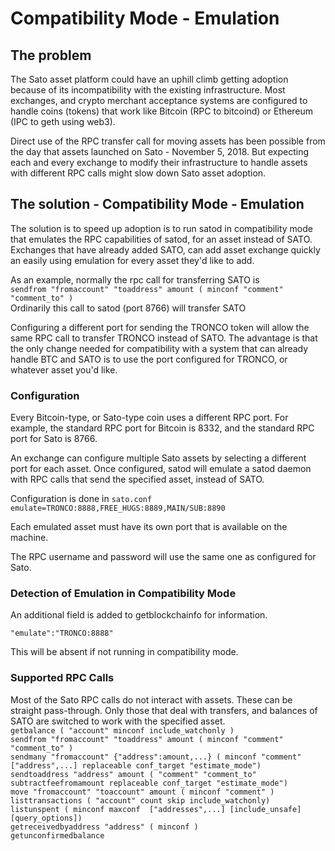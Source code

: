 # Compatibility Mode - Emulation

## The problem
The Sato asset platform could have an uphill climb getting adoption because of its incompatibility with the existing infrastructure.  Most exchanges, and crypto merchant acceptance systems are configured to handle coins (tokens) that work like Bitcoin (RPC to bitcoind) or Ethereum (IPC to geth using web3).

Direct use of the RPC transfer call for moving assets has been possible from the day that assets launched on Sato - November 5, 2018.  But expecting each and every exchange to modify their infrastructure to handle assets with different RPC calls might slow down Sato asset adoption.

## The solution - Compatibility Mode - Emulation
The solution is to speed up adoption is to run satod in compatibility mode that emulates the RPC capabilities of satod, for an asset instead of SATO.  Exchanges that have already added SATO, can add asset exchange quickly an easily using emulation for every asset they'd like to add.

As an example, normally the rpc call for transferring SATO is   
```sendfrom "fromaccount" "toaddress" amount ( minconf "comment" "comment_to" )```   
Ordinarily this call to satod (port 8766) will transfer SATO

Configuring a different port for sending the TRONCO token will allow the same RPC call to transfer TRONCO instead of SATO.  The advantage is that the only change needed for compatibility with a system that can already handle BTC and SATO is to use the port configured for TRONCO, or whatever asset you'd like.

### Configuration
Every Bitcoin-type, or Sato-type coin uses a different RPC port.  For example, the standard RPC port for Bitcoin is 8332, and the standard RPC port for Sato is 8766.

An exchange can configure multiple Sato assets by selecting a different port for each asset.  Once configured, satod will emulate a satod daemon with RPC calls that send the specified asset, instead of SATO.

Configuration is done in ```sato.conf```  
```emulate=TRONCO:8888,FREE_HUGS:8889,MAIN/SUB:8890```

Each emulated asset must have its own port that is available on the machine.

The RPC username and password will use the same one as configured for Sato.

### Detection of Emulation in Compatibility Mode
An additional field is added to getblockchainfo for information. 

```"emulate":"TRONCO:8888"```

This will be absent if not running in compatibility mode.

### Supported RPC Calls

Most of the Sato RPC calls do not interact with assets.  These can be straight pass-through.  Only those that deal with transfers, and balances of SATO are switched to work with the specified asset.  
```getbalance ( "account" minconf include_watchonly )```  
```sendfrom "fromaccount" "toaddress" amount ( minconf "comment" "comment_to" )```    
```sendmany "fromaccount" {"address":amount,...} ( minconf "comment" ["address",...] replaceable conf_target "estimate_mode")```  
```sendtoaddress "address" amount ( "comment" "comment_to" subtractfeefromamount replaceable conf_target "estimate_mode")```  
```move "fromaccount" "toaccount" amount ( minconf "comment" )```  
```listtransactions ( "account" count skip include_watchonly)```  
```listunspent ( minconf maxconf  ["addresses",...] [include_unsafe] [query_options])```  
```getreceivedbyaddress "address" ( minconf )```  
```getunconfirmedbalance```  


